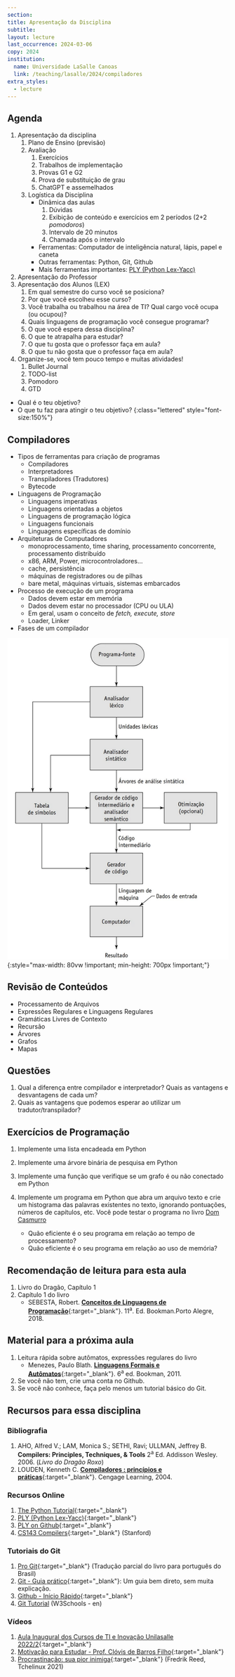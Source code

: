 ```yaml
---
section: 
title: Apresentação da Disciplina
subtitle:
layout: lecture
last_occurrence: 2024-03-06
copy: 2024
institution:
  name: Universidade LaSalle Canoas
  link: /teaching/lasalle/2024/compiladores
extra_styles:
  - lecture
---
```


## Agenda

1. Apresentação da disciplina
    1. Plano de Ensino (previsão)
    2. Avaliação
        1. Exercícios
        2. Trabalhos de implementação
        3. Provas G1 e G2
        4. Prova de substituição de grau
        5. ChatGPT e assemelhados
    3. Logística da Disciplina
        * Dinâmica das aulas
            1. Dúvidas
            2. Exibição de conteúdo e exercícios em 2 períodos (2+2 _pomodoros_)
            3. Intervalo de 20 minutos
            4. Chamada após o intervalo
        * Ferramentas: Computador de inteligência natural, lápis, papel e caneta
        * Outras ferramentas: Python, Git, Github
        * Mais ferramentas importantes: [PLY (Python Lex-Yacc)](http://www.dabeaz.com/ply/)
2. Apresentação do Professor
3. Apresentação dos Alunos (LEX)
    1. Em qual semestre do curso você se posiciona?
    2. Por que você escolheu esse curso?
    3. Você trabalha ou trabalhou na área de TI? Qual cargo você ocupa (ou ocupou)?
    4. Quais linguagens de programação você consegue programar?
    5. O que você espera dessa disciplina?
    6. O que te atrapalha para estudar?
    7. O que tu gosta que o professor faça em aula?
    8. O que tu não gosta que o professor faça em aula?
4. Organize-se, você tem pouco tempo e muitas atividades!
    1. Bullet Journal
    2. TODO-list
    3. Pomodoro
    4. GTD

* Qual é o teu objetivo?
* O que tu faz para atingir o teu objetivo?
{:class="lettered" style="font-size:150%"}

## Compiladores

* Tipos de ferramentas para criação de programas
    * Compiladores
    * Interpretadores
    * Transpiladores (Tradutores)
    * Bytecode
* Linguagens de Programação
    * Linguagens imperativas
    * Linguagens orientadas a objetos
    * Linguagens de programação lógica
    * Linguagens funcionais
    * Linguagens específicas de domínio
* Arquiteturas de Computadores
    * monoprocessamento, time sharing, processamento concorrente, processamento distribuído
    * x86, ARM, Power, microcontroladores...
    * cache, persistência
    * máquinas de registradores ou de pilhas
    * bare metal, máquinas virtuais, sistemas embarcados
* Processo de execução de um programa
    * Dados devem estar em memória
    * Dados devem estar no processador (CPU ou ULA)
    * Em geral, usam o conceito de _fetch, execute, store_
    * Loader, Linker
* Fases de um compilador

![Fases de compilação](/images/compiler_sebesta.png){:style="max-width: 80vw !important; min-height: 700px !important;"}


## Revisão de Conteúdos

* Processamento de Arquivos
* Expressões Regulares e Linguagens Regulares
* Gramáticas Livres de Contexto
* Recursão
* Árvores
* Grafos
* Mapas

## Questões

1. Qual a diferença entre compilador e interpretador? Quais as vantagens e desvantagens de cada um?
2. Quais as vantagens que podemos esperar ao utilizar um tradutor/transpilador?

## Exercícios de Programação

1. Implemente uma lista encadeada em Python
2. Implemente uma árvore binária de pesquisa em Python
3. Implemente uma função que verifique se um grafo é ou não conectado em Python
4. <span id="exercicio-histograma-texto">Implemente</span> um programa em Python que abra um arquivo texto e crie um histograma das palavras existentes no texto, ignorando pontuações, números de capítulos, etc. Você pode testar o programa no livro [Dom Casmurro](/files/lasalle/domcasmurro.txt)

    * Quão eficiente é o seu programa em relação ao tempo de processamento?
    * Quão eficiente é o seu programa em relação ao uso de memória?


## Recomendação de leitura para esta aula

1. Livro do Dragão, Capítulo 1
2. Capítulo 1 do livro
    * SEBESTA, Robert. [**Conceitos de Linguagens de Programação**](https://integrada.minhabiblioteca.com.br/reader/books/9788582604694){:target="\_blank"}. 11<sup>a</sup>. Ed. Bookman.Porto Alegre, 2018.


## Material para a próxima aula

1. Leitura rápida sobre autômatos, expressões regulares do livro
    * Menezes, Paulo Blath. [**Linguagens Formais e Autômatos**](https://integrada.minhabiblioteca.com.br/reader/books/9788577807994){:target="\_blank"}. 6<sup>a</sup> ed. Bookman, 2011.
2. Se você não tem, crie uma conta no Github.
3. Se você não conhece, faça pelo menos um tutorial básico do Git.

## Recursos para essa disciplina

### Bibliografia

1. AHO, Alfred V.; LAM, Monica S.; SETHI, Ravi; ULLMAN, Jeffrey B. **Compilers: Principles, Techniques, & Tools** 2<sup>a</sup> Ed. Addisson Wesley. 2006. (_Livro do Dragão Roxo_)
2. LOUDEN, Kenneth C. [**Compiladores : princípios e práticas**](https://integrada.minhabiblioteca.com.br/reader/books/9788522128532){:target="\_blank"}. Cengage Learning, 2004.

### Recursos Online

1. [The Python Tutorial](https://docs.python.org/3/tutorial/){:target="\_blank"}
2. [PLY (Python Lex-Yacc)](http://www.dabeaz.com/ply/){:target="\_blank"}
3. [PLY on Github](https://github.com/dabeaz/ply){:target="\_blank"}
4. [CS143 Compilers](https://web.stanford.edu/class/cs143/){:target="\_blank"} (Stanford)

### Tutoriais do Git

1. [Pro Git](https://git-scm.com/book/pt-br/v2){:target="\_blank"} (Tradução parcial do livro para português do Brasil)
2. [Git - Guia prático](https://rogerdudler.github.io/git-guide/index.pt_BR.html){:target="\_blank"}: Um guia bem direto, sem muita explicação.
3. [Github - Início Rápido](https://docs.github.com/pt/get-started/quickstart){:target="\_blank"}
4. [Git Tutorial](https://www.w3schools.com/git/default.asp) (W3Schools - en)

### Vídeos

1. [Aula Inaugural dos Cursos de TI e Inovação Unilasalle 2022/2](https://www.youtube.com/watch?v=pxsdiyHgZHs){:target="\_blank"}
2. [Motivação para Estudar - Prof. Clóvis de Barros Filho](https://www.youtube.com/watch?v=TRPBY_lxJfE){:target="\_blank"}
3. [Procrastinação: sua pior inimiga](https://www.youtube.com/watch?v=q3oEyBpoq3o){:target="\_blank"} (Fredrik Reed, Tchelinux 2021)

